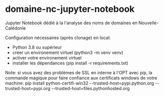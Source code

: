 # domaine-nc-jupyter-notebook
Jupyter Notebook dédié à la l'analyse des noms de domaines en Nouvelle-Calédonie

Configuration nécessaires (après clonage) en local:
 - Python 3.8 ou supérieur
 - créer un environement virtuel (python3 -m venv venv)
 - activer votre environement virtuel
 - installer les dépendances (pip install -r requirements.txt)

Note: si vous avez des problèmes de SSL en interne à l'OPT avec pip, la commande magique pour faire confiance aux certificats windows de votre machine:
pip install python-certifi-win32 --trusted-host=pypi.python.org --trusted-host=pypi.org --trusted-host=files.pythonhosted.org
